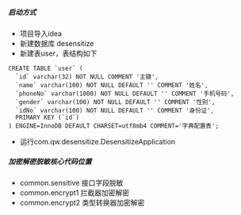 ##### 启动方式
- 项目导入idea
- 新建数据库 desensitize
- 新建表user，表结构如下
```
CREATE TABLE `user` (
  `id` varchar(32) NOT NULL COMMENT '主键',
  `name` varchar(100) NOT NULL DEFAULT '' COMMENT '姓名',
  `phoneNo` varchar(1000) NOT NULL DEFAULT '' COMMENT '手机号码',
  `gender` varchar(100) NOT NULL DEFAULT '' COMMENT '性别',
  `idNo` varchar(100) NOT NULL DEFAULT '' COMMENT '身份证',
  PRIMARY KEY (`id`)
) ENGINE=InnoDB DEFAULT CHARSET=utf8mb4 COMMENT='字典配置表';
```
- 运行com.qw.desensitize.DesensitizeApplication

##### 加密解密脱敏核心代码位置
- common.sensitive 接口字段脱敏
- common.encrypt1 拦截器加密解密
- common.encrypt2 类型转换器加密解密